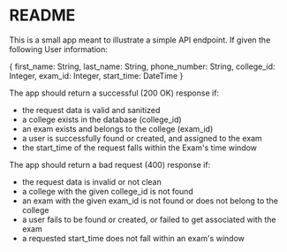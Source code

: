 # README

This is a small app meant to illustrate a simple API endpoint. If given the following User information:

{
    first_name: String,
    last_name: String,
    phone_number: String,
    college_id: Integer,
    exam_id: Integer,
    start_time: DateTime
}

The app should return a successful (200 OK) response if:
* the request data is valid and sanitized
* a college exists in the database (college_id)
* an exam exists and belongs to the college (exam_id)
* a user is successfully found or created, and assigned to the exam
* the start_time of the request falls within the Exam's time window

The app should return a bad request (400) response if:
* the request data is invalid or not clean
* a college with the given college_id is not found
* an exam with the given exam_id is not found or does not belong to the college
* a user fails to be found or created, or failed to get associated with the exam
* a requested start_time does not fall within an exam's window
